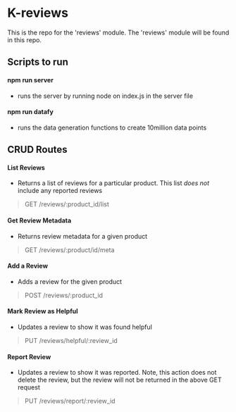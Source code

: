 # K-reviews
This is the repo for the 'reviews' module. The 'reviews' module will be found in this repo.

## Scripts to run
#### npm run server
- runs the server by running node on index.js in the server file
#### npm run datafy
- runs the data generation functions to create 10million data points


## CRUD Routes
#### List Reviews
- Returns a list of reviews for a particular product. This list *does not* include any reported reviews
> GET /reviews/:product_id/list

#### Get Review Metadata
- Returns review metadata for a given product
> GET /reviews/:product/id/meta

#### Add a Review
- Adds a review for the given product
> POST /reviews/:product_id

#### Mark Review as Helpful
- Updates a review to show it was found helpful
> PUT /reviews/helpful/:review_id

#### Report Review
- Updates a review to show it was reported. Note, this action does not delete the review, but the review will not be returned in the above GET request
> PUT /reviews/report/:review_id